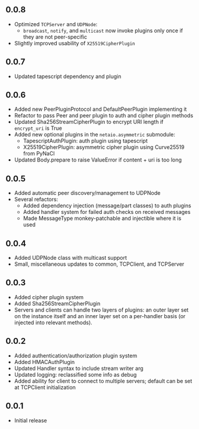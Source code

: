 ## 0.0.8

- Optimized `TCPServer` and `UDPNode`:
  - `broadcast`, `notify`, and `multicast` now invoke plugins only once if they
    are not peer-specific
- Slightly improved usability of `X25519CipherPlugin`

## 0.0.7

- Updated tapescript dependency and plugin

## 0.0.6

- Added new PeerPluginProtocol and DefaultPeerPlugin implementing it
- Refactor to pass Peer and peer plugin to auth and cipher plugin methods
- Updated Sha256StreamCipherPlugin to encrypt URI length if `encrypt_uri` is True
- Added new optional plugins in the `netaio.asymmetric` submodule:
  - TapescriptAuthPlugin: auth plugin using tapescript
  - X25519CipherPlugin: asymmetric cipher plugin using Curve25519 from PyNaCl
- Updated Body.prepare to raise ValueError if content + uri is too long

## 0.0.5

- Added automatic peer discovery/management to UDPNode
- Several refactors:
  - Added dependency injection (message/part classes) to auth plugins
  - Added handler system for failed auth checks on received messages
  - Made MessageType monkey-patchable and injectible where it is used

## 0.0.4

- Added UDPNode class with multicast support
- Small, miscellaneous updates to common, TCPClient, and TCPServer

## 0.0.3

- Added cipher plugin system
- Added Sha256StreamCipherPlugin
- Servers and clients can handle two layers of plugins: an outer layer set on
  the instance itself and an inner layer set on a per-handler basis (or injected
  into relevant methods).

## 0.0.2

- Added authentication/authorization plugin system
- Added HMACAuthPlugin
- Updated Handler syntax to include stream writer arg
- Updated logging: reclassified some info as debug
- Added ability for client to connect to multiple servers; default can be set at
  TCPClient initialization

## 0.0.1

- Initial release
